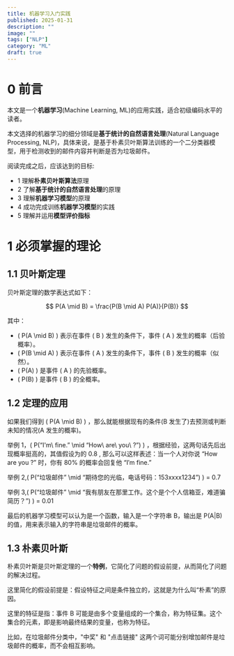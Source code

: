 ```yaml
---
title: 机器学习入门实践
published: 2025-01-31
description: ""
image: ""
tags: ["NLP"]
category: "ML"
draft: true
---
```


# 0 前言

本文是一个**机器学习**(Machine Learning, ML)的应用实践，适合初级编码水平的读者。

本文选择的机器学习的细分领域是**基于统计的自然语言处理**(Natural Language Processing, NLP)，具体来说，是基于朴素贝叶斯算法训练的一个二分类器模型，用于检测收到的邮件内容并判断是否为垃圾邮件。

阅读完成之后，应该达到的目标:

- 1 理解**朴素贝叶斯算法**原理
- 2 了解**基于统计的自然语言处理**的原理
- 3 理解**机器学习模型**的原理
- 4 成功完成训练**机器学习模型**的实践
- 5 理解并运用**模型评价指标**

# 1 必须掌握的理论

## 1.1 贝叶斯定理

贝叶斯定理的数学表达式如下：

$$
P(A \mid B) = \frac{P(B \mid A) P(A)}{P(B)}
$$

其中：

- \( P(A \mid B) \) 表示在事件 \( B \) 发生的条件下，事件 \( A \) 发生的概率（后验概率）。
- \( P(B \mid A) \) 表示在事件 \( A \) 发生的条件下，事件 \( B \) 发生的概率（似然）。
- \( P(A) \) 是事件 \( A \) 的先验概率。
- \( P(B) \) 是事件 \( B \) 的全概率。

## 1.2 定理的应用

如果我们得到 \( P(A \mid B) \) ，那么就能根据现有的条件(B 发生了)去预测或判断未知的情况(A 发生的概率)。

举例 1，\( P(“I'm\ fine.” \mid “How\ are\ you\ ?”) \) ，根据经验，这两句话先后出现概率挺高的，其值假设为的 0.8 , 那么可以这样表述：当一个人对你说 “How are you ?” 时，你有 80% 的概率会回复他 “I′m fine.”

举例 2,\( P(“垃圾邮件” \mid “期待您的光临，电话号码：153xxxx1234”) \) = 0.7

举例 3,\( P(“垃圾邮件” \mid “我有朋友在那里工作。这个是个个人信箱亚，难道骗简历？”) \) = 0.01

最后的机器学习模型可以认为是一个函数，输入是一个字符串 B，输出是 P(A|B) 的值，用来表示输入的字符串是垃圾邮件的概率。

## 1.3 朴素贝叶斯

朴素贝叶斯是贝叶斯定理的一个**特例**，它简化了问题的假设前提，从而简化了问题的解决过程。

这里简化的假设前提是：假设特征之间是条件独立的，这就是为什么叫“朴素”的原因。

这里的特征是指：事件 B 可能是由多个变量组成的一个集合，称为特征集。这个集合的元素，即是影响最终结果的变量，也称为特征。

比如，在垃圾邮件分类中，"中奖" 和 "点击链接" 这两个词可能分别增加邮件是垃圾邮件的概率，而不会相互影响。

